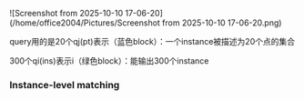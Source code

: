 ![Screenshot from 2025-10-10 17-06-20](/home/office2004/Pictures/Screenshot from 2025-10-10 17-06-20.png)

query用的是20个qj(pt)表示（蓝色block）：一个instance被描述为20个点的集合

300个qi(ins)表示i（绿色block）：能输出300个instance



### Instance-level matching



